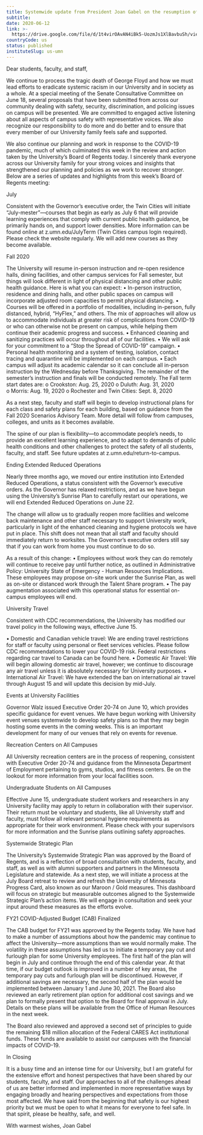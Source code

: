 ```yaml
---
title: Systemwide update from President Joan Gabel on the resumption of in-person instruction for the Fall 2020 semester
subtitle: 
date: 2020-06-12
link: >-
  https://drive.google.com/file/d/1t4virOAvAN4iBk5-UozmJs1XlBavbuSh/view
countryCode: us
status: published
instituteSlug: us-umn
---
```

Dear students, faculty, and staff, 

We continue to process the tragic death of George Floyd and how we must lead efforts to eradicate systemic racism in our University and in society as a whole. At a special meeting of the Senate Consultative Committee on June 18, several proposals that have been submitted from across our community dealing with safety, security, discrimination, and policing issues on campus will be presented. We are committed to engaged active listening about all aspects of campus safety with representative voices. We also recognize our responsibility to do more and do better and to ensure that every member of our University family feels safe and supported. 

We also continue our planning and work in response to the COVID-19 pandemic, much of which culminated this week in the review and action taken by the University’s Board of Regents today. I sincerely thank everyone across our University family for your strong voices and insights that strengthened our planning and policies as we work to recover stronger. Below are a series of updates and highlights from this week’s Board of Regents meeting: 

July 

Consistent with the Governor’s executive order, the Twin Cities will initiate “July-mester”—courses that begin as early as July 6 that will provide learning experiences that comply with current public health guidance, be primarily hands on, and support lower densities. More information can be found online at z.umn.edu/JulyTerm (Twin Cities campus login required). Please check the website regularly. We will add new courses as they become available. 

Fall 2020 

The University will resume in-person instruction and re-open residence halls, dining facilities, and other campus services for Fall semester, but things will look different in light of physical distancing and other public health guidance. Here is what you can expect: 
• In-person instruction, residence and dining halls, and other public spaces on campus will incorporate adjusted room capacities to permit physical distancing. 
• Courses will be offered in a portfolio of modalities, including in-person, fully distanced, hybrid, “HyFlex,” and others. The mix of approaches will allow us to accommodate individuals at greater risk of complications from COVID-19 or who can otherwise not be present on campus, while helping them continue their academic progress and success. 
• Enhanced cleaning and sanitizing practices will occur throughout all of our facilities. 
• We will ask for your commitment to a “Stop the Spread of COVID-19” campaign. 
• Personal health monitoring and a system of testing, isolation, contact tracing and quarantine will be implemented on each campus. 
• Each campus will adjust its academic calendar so it can conclude all in-person instruction by the Wednesday before Thanksgiving. The remainder of the semester’s instruction and finals will be conducted remotely. The Fall term start dates are: 
o Crookston: Aug. 25, 2020 
o Duluth: Aug. 31, 2020  
o Morris: Aug. 19, 2020 
o Rochester and Twin Cities: Sept. 8, 2020  

As a next step, faculty and staff will begin to develop instructional plans for each class and safety plans for each building, based on guidance from the Fall 2020 Scenarios Advisory Team. More detail will follow from campuses, colleges, and units as it becomes available. 

The spine of our plan is flexibility—to accommodate people’s needs, to provide an excellent learning experience, and to adapt to demands of public health conditions and other challenges to protect the safety of all students, faculty, and staff. See future updates at z.umn.edu/return-to-campus. 

Ending Extended Reduced Operations 

Nearly three months ago, we moved our entire institution into Extended Reduced Operations, a status consistent with the Governor’s executive orders. As the Governor has relaxed restrictions, and as we have begun using the University’s Sunrise Plan to carefully restart our operations, we will end Extended Reduced Operations on June 22. 

The change will allow us to gradually reopen more facilities and welcome back maintenance and other staff necessary to support University work, particularly in light of the enhanced cleaning and hygiene protocols we have put in place. This shift does not mean that all staff and faculty should immediately return to worksites. The Governor’s executive orders still say that if you can work from home you must continue to do so.

 As a result of this change: 
• Employees without work they can do remotely will continue to receive pay until further notice, as outlined in Administrative Policy: University State of Emergency - Human Resources Implications. These employees may propose on-site work under the Sunrise Plan, as well as on-site or distanced work through the Talent Share program. 
• The pay augmentation associated with this operational status for essential on-campus employees will end. 

University Travel 

Consistent with CDC recommendations, the University has modified our travel policy in the following ways, effective June 15. 

• Domestic and Canadian vehicle travel: We are ending travel restrictions for staff or faculty using personal or fleet services vehicles. Please follow CDC recommendations to lower your COVID-19 risk. Federal restrictions regarding car travel to Canada can be found here. 
• Domestic Air Travel: We will begin allowing domestic air travel, however; we continue to discourage any air travel unless it is absolutely necessary for University purposes. 
• International Air Travel: We have extended the ban on international air travel through August 15 and will update this decision by mid-July. 

Events at University Facilities 

Governor Walz issued Executive Order 20-74 on June 10, which provides specific guidance for event venues. We have begun working with University event venues systemwide to develop safety plans so that they may begin hosting some events in the coming weeks. This is an important development for many of our venues that rely on events for revenue. 

Recreation Centers on All Campuses 

All University recreation centers are in the process of reopening, consistent with Executive Order 20-74 and guidance from the Minnesota Department of Employment pertaining to gyms, studios, and fitness centers. Be on the lookout for more information from your local facilities soon. 

Undergraduate Students on All Campuses 

Effective June 15, undergraduate student workers and researchers in any University facility may apply to return in collaboration with their supervisor. Their return must be voluntary and students, like all University staff and faculty, must follow all relevant personal hygiene requirements as appropriate for their work environment. Please check with your supervisors for more information and the Sunrise plans outlining safety approaches.  

Systemwide Strategic Plan 

The University’s Systemwide Strategic Plan was approved by the Board of Regents, and is a reflection of broad consultation with students, faculty, and staff, as well as with alumni supporters and partners in the Minnesota Legislature and statewide. As a next step, we will initiate a process at the July Board retreat to review and refresh the University of Minnesota Progress Card, also known as our Maroon / Gold measures. This dashboard will focus on strategic but measurable outcomes aligned to the Systemwide Strategic Plan’s action items. We will engage in consultation and seek your input around these measures as the efforts evolve. 

FY21 COVID-Adjusted Budget (CAB) Finalized 

The CAB budget for FY21 was approved by the Regents today. We have had to make a number of assumptions about how the pandemic may continue to affect the University—more assumptions than we would normally make. The volatility in these assumptions has led us to initiate a temporary pay cut and furlough plan for some University employees. The first half of the plan will begin in July and continue through the end of this calendar year. At that time, if our budget outlook is improved in a number of key areas, the temporary pay cuts and furlough plan will be discontinued. However, if additional savings are necessary, the second half of the plan would be implemented between January 1 and June 30, 2021. The Board also reviewed an early retirement plan option for additional cost savings and we plan to formally present that option to the Board for final approval in July. Details on these plans will be available from the Office of Human Resources in the next week. 

The Board also reviewed and approved a second set of principles to guide the remaining $18 million allocation of the Federal CARES Act institutional funds. These funds are available to assist our campuses with the financial impacts of COVID-19.

In Closing 

It is a busy time and an intense time for our University, but I am grateful for the extensive effort and honest perspectives that have been shared by our students, faculty, and staff. Our approaches to all of the challenges ahead of us are better informed and implemented in more representative ways by engaging broadly and hearing perspectives and expectations from those most affected. We have said from the beginning that safety is our highest priority but we must be open to what it means for everyone to feel safe. In that spirit, please be healthy, safe, and well. 

With warmest wishes, 
Joan Gabel